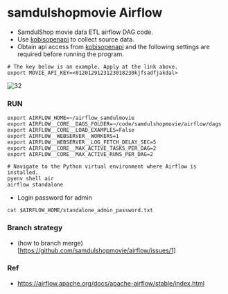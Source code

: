 # samdulshopmovie Airflow

- SamdulShop movie data ETL airflow DAG code.
- Use [kobisopenapi](https://www.kobis.or.kr/kobisopenapi/) to collect source data.
- Obtain api access from [kobisopenapi](https://www.kobis.or.kr/kobisopenapi/) and the following settings are required before running the program.
```
# The key below is an example. Apply at the link above.
export MOVIE_API_KEY=<0120129123123018230kjfsadfjakdal>
```

![32](https://github.com/user-attachments/assets/33314fb9-4bd9-4583-8cdf-c651b9430d7e)

### RUN
```
export AIRFLOW_HOME=~/airflow_samdulmovie
export AIRFLOW__CORE__DAGS_FOLDER=~/code/samdulshopmovie/airflow/dags
export AIRFLOW__CORE__LOAD_EXAMPLES=False
export AIRFLOW__WEBSERVER__WORKERS=1
export AIRFLOW__WEBSERVER__LOG_FETCH_DELAY_SEC=5
export AIRFLOW__CORE__MAX_ACTIVE_TASKS_PER_DAG=2
export AIRFLOW__CORE__MAX_ACTIVE_RUNS_PER_DAG=2

# Navigate to the Python virtual environment where Airflow is installed.
pyenv shell air
airflow standalone 
```
- Login password for admin 
```
cat $AIRFLOW_HOME/standalone_admin_password.txt
```

### Branch strategy
- (how to branch merge)[https://github.com/samdulshopmovie/airflow/issues/1]

### Ref
- https://airflow.apache.org/docs/apache-airflow/stable/index.html
